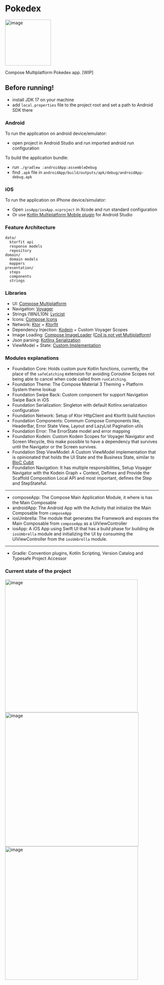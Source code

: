 # Pokedex


<img width="150" src="https://github.com/DevSrSouza/pokedex-compose-multiplatform/assets/29736164/82b0c6e0-5910-410b-bb7b-58ad7864857a"  alt="image"/>

Compose Multiplatform Pokedex app. [WIP]

## Before running!
 - install JDK 17 on your machine
 - add `local.properties` file to the project root and set a path to Android SDK there

### Android
To run the application on android device/emulator:  
 - open project in Android Studio and run imported android run configuration

To build the application bundle:
 - run `./gradlew :androidApp:assembleDebug`
 - find `.apk` file in `androidApp/build/outputs/apk/debug/androidApp-debug.apk`

### iOS
To run the application on iPhone device/simulator:
 - Open `iosApp/iosApp.xcproject` in Xcode and run standard configuration
 - Or use [Kotlin Multiplatform Mobile plugin](https://plugins.jetbrains.com/plugin/14936-kotlin-multiplatform-mobile) for Android Studio

### Feature Architecture

```
data/
  ktorfit api
  response models
  repository
domain/
  domain models
  mappers
presentation/
  steps
  components
  strings
```

### Libraries

- UI: [Compose Multiplatform](https://github.com/JetBrains/compose-multiplatform)
- Navigation: [Voyager](https://github.com/adrielcafe/voyager/)
- Strings I18N/L10N: [Lyricist](https://github.com/adrielcafe/lyricist/)
- Icons: [Compose Icons](https://github.com/DevSrSouza/compose-icons)
- Network: [Ktor](https://github.com/ktorio/ktor) + [Ktorfit](https://github.com/Foso/Ktorfit)
- Dependency Injection: [Kodein](https://github.com/kosi-libs/Kodein) + Custom Voyager Scopes
- Image Loading: [Compose ImageLoader](https://github.com/qdsfdhvh/compose-imageloader) ([Coil is not yet Multiplatform](https://github.com/coil-kt/coil/issues/842))
- Json parsing: [Kotlinx Serialization](https://github.com/Kotlin/kotlinx.serialization)
- ViewModel + State: [Custom Implementation](https://github.com/DevSrSouza/pokedex-compose-multiplatform/tree/main/foundation/step-view-model/src/commonMain/kotlin/dev.srsouza.pokedex.foundation.stepviewmodel)

### Modules explanations

- Foundation Core: Holds custom pure Kotlin functions, currently, the place of the `safeCatching` extension for avoiding Coroutine Scopes not being able to cancel when code called from `runCatching`.
- Foundation Theme: The Compose Material 3 Theming + Platform System theme lookup
- Foundation Swipe Back: Custom component for support Navigation Swipe Back in iOS
- Foundation Serialization: Singleton with default Kotlinx.serialization configuration
- Foundation Network: Setup of Ktor HttpClient and Ktorfit build function
- Foundation Components: Commum Compose Components like, HeaderBar, Error State View, Layout and LazyList Pagination utils
- Foundation Error: The ErrorState model and error mapping
- Foundation Kodein: Custom Kodein Scopes for Voyager Navigator and Screen lifecycle, this make possible to have a dependency that survives until the Navigator or the Screen survives.
- Foundation Step ViewModel: A Custom ViewModel implementation that is opinionated that holds the UI State and the Business State, similar to [BloC Cubit](https://bloclibrary.dev/#/coreconcepts?id=cubit)
- Foundation Navigation: It has multiple responsibilities, Setup Voyager Navigator with the Kodein Graph + Context, Defines and Provide the Scaffold Composition Local API and most important, defines the Step and StepStateful.
- ---
- composeApp: The Compose Main Application Module, it where is has the Main Composable
- androidApp: The Android App with the Activity that initialize the Main Composable from `composeApp`
- iosUmbrella: The module that generates the Framework and exposes the Main Composable from `composeApp` as a UiViewController
- iosApp: A iOS App using Swift UI that has a build phase for building de `iosUmbrella` module and initializing the UI by consuming the UiViewController from the `iosUmbrella` module.
- ---
- Gradle: Convention plugins, Kotlin Scripting, Version Catalog and Typesafe Project Accessor


### Current state of the project

<img width="434" alt="image" src="https://github.com/DevSrSouza/pokedex-compose-multiplatform/assets/29736164/0654b187-ea0f-4f31-97be-8445d24e8325">

<img width="437" alt="image" src="https://github.com/DevSrSouza/pokedex-compose-multiplatform/assets/29736164/52c3517e-a040-46f6-ac81-652a96cc4060">

<img width="435" alt="image" src="https://github.com/DevSrSouza/pokedex-compose-multiplatform/assets/29736164/e18f8653-90c2-4457-86cb-b3605accd364">


